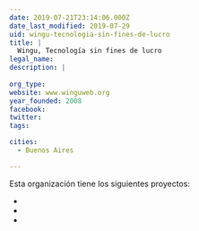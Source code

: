 ```yaml
---
date: 2019-07-21T23:14:06.000Z
date_last_modified: 2019-07-29
uid: wingu-tecnologia-sin-fines-de-lucro
title: |
  Wingu, Tecnología sin fines de lucro
legal_name: 
description: |
  
org_type: 
website: www.winguweb.org
year_founded: 2008
facebook: 
twitter: 
tags:

cities: 
  - Buenos Aires

---
```


Esta organización tiene los siguientes proyectos:

- [](/proyectos/calculadora-de-la-desigualdad-de-genero)
- [](/proyectos/relevamiento-de-asentamientos-informales-en-centro-america)
- [](/proyectos/cdlv-el-monitor-de-los-procesos-de-urbanizacion-de-villas)
